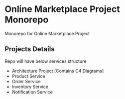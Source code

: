 # Online Marketplace Project Monorepo
Monorepo for Online Marketplace Project 

## Projects Details

Repo will have below services structure

- Architecture Project [Contains C4 Diagrams]
- Product Service 
- Order Service
- Inventory Service
- Notification Service
